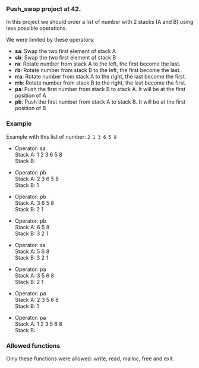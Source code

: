 ### Push_swap project at 42.

In this project we should order a list of number with 2 stacks (A and B) using less possible operations.

We were limited by these operators:

- **sa**: Swap the two first element of stack A
- **sb**: Swap the two first element of stack B
- **ra**: Rotate number from stack A to the left, the first become the last.
- **rb**: Rotate number from stack B to the left, the first become the last.
- **rra**: Rotate number from stack A to the right, the last become the first. 
- **rrb**: Rotate number from stack B to the right, the last become the first.
- **pa**: Push the first number from stack B to stack A. It will be at the first position of A
- **pb**: Push the first number from stack A to stack B. It will be at the first position of B

### Example

Example with this list of number: `2 1 3 6 5 8`

- Operator: sa  
  Stack A: 	1 2 3 6 5 8  
  Stack B:  

- Operator: pb  
  Stack A: 	2 3 6 5 8  
  Stack B: 	1  

- Operator: pb  
  Stack A: 	3 6 5 8  
  Stack B: 	2 1  

- Operator: pb  
  Stack A: 	6 5 8  
  Stack B: 	3 2 1  

- Operator: sa  
  Stack A: 	5 6 8  
  Stack B: 	3 2 1  

- Operator: pa  
  Stack A: 	3 5 6 8  
  Stack B: 	2 1  

- Operator: pa  
  Stack A: 	2 3 5 6 8  
  Stack B: 	1  

- Operator: pa  
  Stack A: 	1 2 3 5 6 8  
  Stack B:  

### Allowed functions

Only these functions were allowed: write, read, malloc, free and exit.

